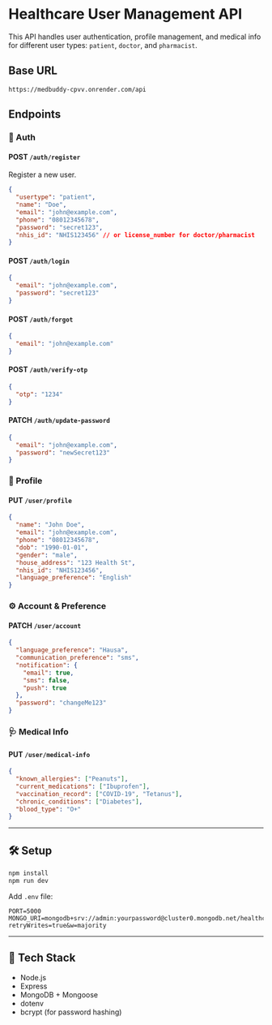 # Healthcare User Management API

This API handles user authentication, profile management, and medical info for different user types: `patient`, `doctor`, and `pharmacist`.

## Base URL

```
https://medbuddy-cpvv.onrender.com/api
```

## Endpoints

### 🔐 Auth

#### POST `/auth/register`

Register a new user.

```json
{
  "usertype": "patient",
  "name": "Doe",
  "email": "john@example.com",
  "phone": "08012345678",
  "password": "secret123",
  "nhis_id": "NHIS123456" // or license_number for doctor/pharmacist
}
```

#### POST `/auth/login`

```json
{
  "email": "john@example.com",
  "password": "secret123"
}
```

#### POST `/auth/forgot`

```json
{
  "email": "john@example.com"
}
```

#### POST `/auth/verify-otp`

```json
{
  "otp": "1234"
}
```

#### PATCH `/auth/update-password`

```json
{
  "email": "john@example.com",
  "password": "newSecret123"
}
```

### 👤 Profile

#### PUT `/user/profile`

```json
{
  "name": "John Doe",
  "email": "john@example.com",
  "phone": "08012345678",
  "dob": "1990-01-01",
  "gender": "male",
  "house_address": "123 Health St",
  "nhis_id": "NHIS123456",
  "language_preference": "English"
}
```

### ⚙️ Account & Preference

#### PATCH `/user/account`

```json
{
  "language_preference": "Hausa",
  "communication_preference": "sms",
  "notification": {
    "email": true,
    "sms": false,
    "push": true
  },
  "password": "changeMe123"
}
```

### 🩺 Medical Info

#### PUT `/user/medical-info`

```json
{
  "known_allergies": ["Peanuts"],
  "current_medications": ["Ibuprofen"],
  "vaccination_record": ["COVID-19", "Tetanus"],
  "chronic_conditions": ["Diabetes"],
  "blood_type": "O+"
}
```

---

## 🛠 Setup

```bash
npm install
npm run dev
```

Add `.env` file:

```env
PORT=5000
MONGO_URI=mongodb+srv://admin:yourpassword@cluster0.mongodb.net/healthcare?retryWrites=true&w=majority
```

---

## 🧱 Tech Stack

- Node.js
- Express
- MongoDB + Mongoose
- dotenv
- bcrypt (for password hashing)
